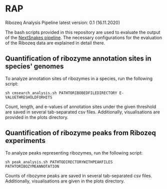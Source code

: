 # RAP
Ribozeq Analysis Pipeline
latest version: 0.1 (16.11.2020)

The bash scripts provided in this repository are used to evaluate the output of the [NextSnakes pipeline](https://github.com/jfallmann/NextSnakes). The necessary configurations for the evaluation of the Ribozeq data are explained in detail there. 

## Quantification of ribozyme annotation sites in species' genomes

To analyze annotation sites of ribozymes in a species, run the following script:

`sh cmsearch_analysis.sh PATHTORIBOBEDFILEDIRECTORY E-VALUETHRESHOLDFORHITS`

Count, length, and e-values of annotation sites under the given threshold are saved in several tab-separated csv files. Additionally, visualisations are provided in the plots directory. 

## Quantification of ribozyme peaks from Ribozeq experiments

To analyze peaks representing ribozymes, run the following script:

`sh peak_analysis.sh PATHTODIRECTORYWITHPEAKFILES PATHTORIBOZYMEANNOTATION`

Counts of ribozyme peaks are saved in several tab-separated csv files. Additionally, visualisations are given in the plots directory. 
